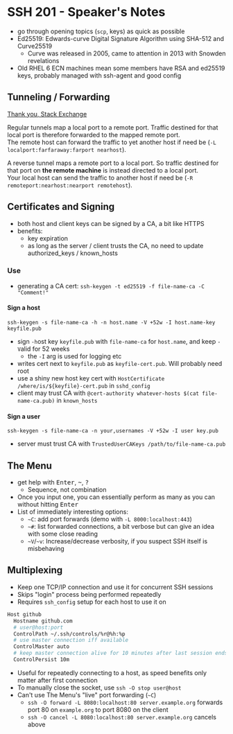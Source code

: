 # SSH 201 - Speaker's Notes
- go through opening topics (`scp`, keys) as quick as possible
- Ed25519: Edwards-curve Digital Signature Algorithm using SHA-512 and Curve25519
  - Curve was released in 2005, came to attention in 2013 with Snowden revelations
- Old RHEL 6 ECN machines mean some members have RSA and ed25519 keys, probably managed with ssh-agent and good config

## Tunneling / Forwarding
[Thank you, Stack Exchange](https://unix.stackexchange.com/a/118650/125869)

Regular tunnels map a local port to a remote port. Traffic destined for that
local port is therefore forwarded to the mapped remote port.  
The remote host can forward the traffic to yet another host if need be
(`-L localport:farfaraway:farport nearhost`).

A reverse tunnel maps a remote port to a local port. So traffic destined for
that port on **the remote machine** is instead directed to a local port.  
Your local host can send the traffic to another host if need be
(`-R remoteport:nearhost:nearport remotehost`).

## Certificates and Signing
- both host and client keys can be signed by a CA, a bit like HTTPS
- benefits:
  - key expiration
  - as long as the server / client trusts the CA, no need to update authorized_keys / known_hosts

### Use
- generating a CA cert: `ssh-keygen -t ed25519 -f file-name-ca -C "Comment!"`

#### Sign a host
`ssh-keygen -s file-name-ca -h -n host.name -V +52w -I host.name-key keyfile.pub`

- sign `-h`ost key `keyfile.pub` with `file-name-ca` for `host.name`, and keep `-V`alid for 52 weeks
  - the `-I` arg is used for logging etc
- writes cert next to `keyfile.pub` as `keyfile-cert.pub`. Will probably need root
- use a shiny new host key cert with `HostCertificate /where/is/${keyfile}-cert.pub` in `sshd_config`
- client may trust CA with `@cert-authority whatever-hosts $(cat file-name-ca.pub)` in `known_hosts`

#### Sign a user
`ssh-keygen -s file-name-ca -n your,usernames -V +52w -I user key.pub`
- server must trust CA with `TrustedUserCAKeys /path/to/file-name-ca.pub`

## The Menu
- get help with <kbd>Enter</kbd>, <kbd>~</kbd>, <kbd>?</kbd>
  - Sequence, not combination
- Once you input one, you can essentially perform as many as you can without hitting <kbd>Enter</kbd>
- List of immediately interesting options:
  - `~C`: add port forwards (demo with `-L 8000:localhost:443`)
  - `~#`: list forwarded connections, a bit verbose but can give an idea with some close reading
  - `~V`/`~v`: Increase/decrease verbosity, if you suspect SSH itself is misbehaving

## Multiplexing
- Keep one TCP/IP connection and use it for concurrent SSH sessions
- Skips "login" process being performed repeatedly
- Requires `ssh_config` setup for each host to use it on  
```apache
Host github
  Hostname github.com
  # user@host:port
  ControlPath ~/.ssh/controls/%r@%h:%p
  # use master connection iff available
  ControlMaster auto
  # keep master connection alive for 10 minutes after last session ends
  ControlPersist 10m
```
- Useful for repeatedly connecting to a host, as speed benefits only matter after first connection
- To manually close the socket, use `ssh -O stop user@host`
- Can't use The Menu's "live" port forwarding (`~C`)
  - `ssh -O forward -L 8080:localhost:80 server.example.org` forwards port 80 on `example.org` to port 8080 on the client
  - `ssh -O cancel -L 8080:localhost:80 server.example.org` cancels above

